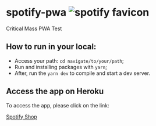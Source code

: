 # spotify-pwa ![spotify favicon](out/favicon.ico)
Critical Mass PWA Test

## How to run in your local:
 - Access your path: `cd navigate/to/your/path`;
 - Run and installing packages with `yarn`;
 - After, run the `yarn dev` to compile and start a dev server.

## Access the app on Heroku
To access the app, please click on the link:

[Spotify Shop](https://pwa-spotify.herokuapp.com/)
